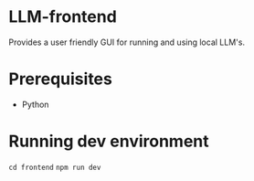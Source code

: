 # LLM-frontend
Provides a user friendly GUI for running and using local LLM's.

# Prerequisites

- Python

# Running dev environment

`cd frontend`
`npm run dev`